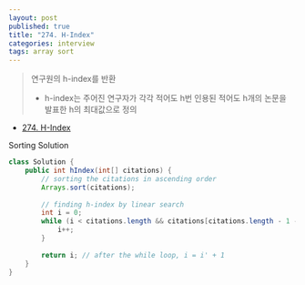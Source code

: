 ```yaml
---
layout: post
published: true
title: "274. H-Index"
categories: interview
tags: array sort
---
```


> 연구원의 h-index를 반환  
> - h-index는 주어진 연구자가 각각 적어도 h번 인용된 적어도 h개의 논문을 발표한 h의 최대값으로 정의

- [274. H-Index](https://leetcode.com/problems/h-index/)

Sorting Solution
```java
class Solution {
    public int hIndex(int[] citations) {
        // sorting the citations in ascending order
        Arrays.sort(citations);
        
        // finding h-index by linear search
        int i = 0;
        while (i < citations.length && citations[citations.length - 1 - i] > i) {
            i++;
        }
        
        return i; // after the while loop, i = i' + 1
    }
}
```